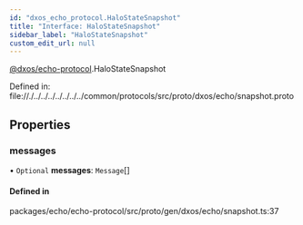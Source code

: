 ```yaml
---
id: "dxos_echo_protocol.HaloStateSnapshot"
title: "Interface: HaloStateSnapshot"
sidebar_label: "HaloStateSnapshot"
custom_edit_url: null
---
```


[@dxos/echo-protocol](../modules/dxos_echo_protocol.md).HaloStateSnapshot

Defined in:
  file://./../../../../../../../common/protocols/src/proto/dxos/echo/snapshot.proto

## Properties

### messages

• `Optional` **messages**: `Message`[]

#### Defined in

packages/echo/echo-protocol/src/proto/gen/dxos/echo/snapshot.ts:37
